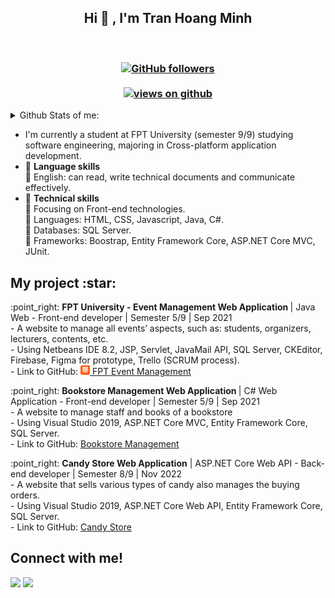 <h2 align="center"> Hi 👋 , I'm Tran Hoang Minh <br/></h2><br>
<h3 align="center">
  <a href="https://github.com/Minh0105" target="_blank">
    <img alt="GitHub followers" src="https://img.shields.io/github/followers/Minh0105?label=Github%20followers&style=for-the-badge">
  </a> <br> <br>
  <a href="https://github.com/Minh0105" target="_blank">
    <img src="https://komarev.com/ghpvc/?username=Minh0105&label=Views&color=brightgreen&style=flat-square" alt="views on github" />
  </a>
  </h3>

<details>
   <summary>Github Stats of me:</summary>
<div align="center">
<a href="#"><img src="https://github-readme-stats.vercel.app/api?username=Minh0105&show_icons=true&count_private=true&theme=radical" width="350" height="250" ></a>
  <br>
<a href="#"><img src="https://github-readme-stats.vercel.app/api/top-langs/?username=Minh0105&layout=compact&theme=radical" width="350" height="250" ></a>

</div>
</details>

- I'm currently a student at FPT University (semester 9/9) studying software engineering, majoring in Cross-platform application development.
- :high_brightness: <b>Language skills</b> <br>
  :beginner: English: can read, write technical documents and communicate effectively. <br>
- :high_brightness: <b>Technical skills</b> <br>
  :beginner: Focusing on Front-end technologies. <br>
  :beginner: Languages:  HTML, CSS, Javascript, Java, C#.<br>
  :beginner: Databases: SQL Server. <br>
  :beginner: Frameworks: Boostrap, Entity Framework Core, ASP.NET Core MVC, JUnit.<br>

<h2>My project :star:</h2>
<p>
:point_right: <strong>FPT University - Event Management Web Application </strong> | Java Web -  Front-end developer | Semester 5/9 | Sep 2021 <br>
  - A website to manage all events’ aspects, such as: students, organizers, lecturers, contents, etc. <br>
  - Using Netbeans IDE 8.2, JSP, Servlet, JavaMail API, SQL Server, CKEditor, Firebase, Figma for prototype, Trello (SCRUM process). <br>
  - Link to GitHub: <a href="https://github.com/Minh0105/EventManagement.git"><img src="https://github.com/Minh0105/EventManagement/blob/master/ProjectResource/resource_doc/image_EMS_logo.png?raw=true" height="15" width="15"> FPT Event Management</a>
</p>
<p>
:point_right: <strong>Bookstore Management Web Application </strong> | C# Web Application - Front-end developer | Semester 5/9 | Sep 2021 <br>
  - A website to manage staff and books of a bookstore <br>
  - Using Visual Studio 2019, ASP.NET Core MVC, Entity Framework Core, SQL Server. <br>
  - Link to GitHub: <a href="https://github.com/Minh0105/BookManagementWeb.git">Bookstore Management</a>
</p>
<p>
:point_right: <strong>Candy Store Web Application</strong> | ASP.NET Core Web API - Back-end developer | Semester 8/9 | Nov 2022 <br>
  - A website that sells various types of candy also manages the buying orders. <br>
  - Using Visual Studio 2019, ASP.NET Core Web API, Entity Framework Core, SQL Server. <br>
  - Link to GitHub: <a href="https://github.com/Sweet-Inc/backend.git">Candy Store</a>
</p>

<h2>Connect with me!</h2>
 
[<img src="https://img.shields.io/badge/linkedin-%230077B5.svg?&style=for-the-badge&logo=linkedin&logoColor=white" />](https://linkedin.com/in/minh-hoang0105) [<img src = "https://img.shields.io/badge/facebook-darkblue.svg?&style=for-the-badge&logo=facebook&logoColor=white">](https://www.facebook.com/profile.php?id=100030660761469)

